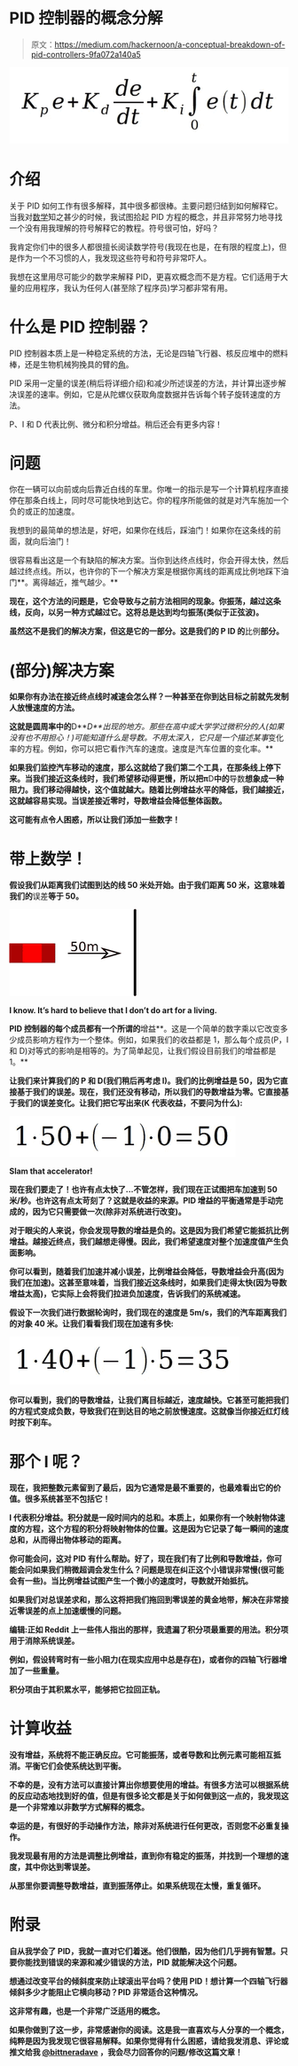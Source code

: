 # PID 控制器的概念分解

> 原文：<https://medium.com/hackernoon/a-conceptual-breakdown-of-pid-controllers-9fa072a140a5>

![](img/05dc7cb883e2c92d5884c5dcc5052dea.png)

# 介绍

关于 PID 如何工作有很多解释，其中很多都很棒。主要问题归结到如何解释它。当我对[数学](https://hackernoon.com/tagged/mathematics)知之甚少的时候，我试图拾起 PID 方程的概念，并且非常努力地寻找一个没有用我理解的符号解释它的教程。符号很可怕，好吗？

我肯定你们中的很多人都很擅长阅读数学符号(我现在也是，在有限的程度上)，但是作为一个不习惯的人，我发现这些符号和符号非常吓人。

我想在这里用尽可能少的数学来解释 PID，更喜欢概念而不是方程。它们适用于大量的应用程序，我认为任何人(甚至除了程序员)学习都非常有用。

# 什么是 PID 控制器？

PID 控制器本质上是一种稳定系统的方法，无论是四轴飞行器、核反应堆中的燃料棒，还是生物机械狗挽具的臂的[角](https://www.youtube.com/watch?v=8KrNaFFhhw0)。

PID 采用一定量的误差(稍后将详细介绍)和减少所述误差的方法，并计算出逐步解决误差的速率。例如，它是从陀螺仪获取角度数据并告诉每个转子旋转速度的方法。

P、I 和 D 代表比例、微分和积分增益。稍后还会有更多内容！

# 问题

你在一辆可以向前或向后靠近白线的车里。你唯一的指示是写一个计算机程序直接停在那条白线上，同时尽可能快地到达它。你的程序所能做的就是对汽车施加一个负的或正的加速度。

我想到的最简单的想法是，好吧，如果你在线后，踩油门！如果你在这条线的前面，就向后油门！

很容易看出这是一个有缺陷的解决方案。当你到达终点线时，你会开得太快，然后越过终点线。所以，也许你的下一个解决方案是根据你离线的距离成比例地踩下油门**。离得越近，推气越少。**

**现在，这个方法的问题是，它会导致与之前方法相同的现象。你振荡，越过这条线，反向，以另一种方式越过它。这将总是达到均匀振荡(类似于正弦波)。**

**虽然这不是我们的解决方案，但这是它的一部分。这是我们的 **P** ID 的**比例**部分。**

# **(部分)解决方案**

**如果你有办法在接近终点线时减速会怎么样？一种甚至在你到达目标之前就先发制人放慢速度的方法。**

**这就是圆周率中的**D****D**出现的地方。那些在高中或大学学过微积分的人(如果没有也不用担心！)可能知道什么是导数。不用太深入，它只是一个描述*某事*变化率的方程。例如，你可以把它看作汽车的速度。速度是汽车位置的变化率。**

**如果我们监控汽车移动的速度，那么这就给了我们第二个工具，在那条线上停下来。当我们接近这条线时，我们希望移动得更慢，所以把π**D**中的**导数**想象成一种阻力。我们移动得越快，这个值就越大。随着比例增益水平的降低，我们越接近，这就越容易实现。当误差接近零时，导数增益会降低整体函数。**

**这可能有点令人困惑，所以让我们添加一些数字！**

# **带上数学！**

**假设我们从距离我们试图到达的线 50 米处开始。由于我们距离 50 米，这意味着我们的**误差**等于 50。**

**![](img/0d8c94e5c36f30602957418e073f0e60.png)**

**I know. It’s hard to believe that I don’t do art for a living.**

**PID 控制器的每个成员都有一个所谓的**增益**。这是一个简单的数字乘以它改变多少成员影响方程作为一个整体。例如，如果我们的收益都是 1，那么每个成员(P，I 和 D)对等式的影响是相等的。为了简单起见，让我们假设目前我们的增益都是 1。**

**让我们来计算我们的 P 和 D(我们稍后再考虑 I)。我们的比例增益是 50，因为它直接基于我们的误差。现在，我们还没有移动，所以我们的导数增益为零。它直接基于我们的误差变化。让我们把它写出来(K 代表收益，不要问为什么):**

**![](img/4700d303ef416a8ddc0e0a4ac375f083.png)**

**Slam that accelerator!**

**现在我们要走了！也许有点太快了...不管怎样，我们现在正试图把车加速到 50 米/秒。也许这有点太苛刻了？这就是收益的来源。PID 增益的平衡通常是手动完成的，因为它只需要做一次(除非对系统进行改变)。**

**对于眼尖的人来说，你会发现导数的增益是负的。这是因为我们希望它能抵抗比例增益。越接近终点，我们越想走得慢。因此，我们希望速度对整个加速度值产生负面影响。**

**你可以看到，随着我们加速并减小误差，比例增益会降低，导数增益会升高(因为我们在加速)。这甚至意味着，当我们接近这条线时，如果我们走得太快(因为导数增益太高)，它实际上会将我们拉进负加速度，告诉我们的系统减速。**

**假设下一次我们进行数据轮询时，我们现在的速度是 5m/s，我们的汽车距离我们的对象 40 米。让我们看看我们现在加速有多快:**

**![](img/20e8d26038d0007255df6a9e9c4f1af3.png)**

**你可以看到，我们的导数增益，让我们离目标越近，速度越快。它甚至可能把我们的方程式变成负数，导致我们在到达目的地之前放慢速度。这就像当你接近红灯线时按下刹车。**

# **那个 I 呢？**

**现在，我把整数元素留到了最后，因为它通常是最不重要的，也最难看出它的价值。很多系统甚至不包括它！**

**I 代表积分增益。积分就是一段时间内的总和。本质上，如果你有一个映射物体速度的方程，这个方程的积分将映射物体的位置。这是因为它记录了每一瞬间的速度总和，从而得出物体移动的距离。**

**你可能会问，这对 PID 有什么帮助。好了，现在我们有了比例和导数增益，你可能会问如果我们稍微超调会发生什么？问题是现在纠正这个小错误非常慢(很可能会有一些)。当比例增益试图产生一个微小的速度时，导数就开始抵抗。**

**如果我们对总误差求和，那么这将把我们拖回到零误差的黄金地带，解决在非常接近零误差的点上加速缓慢的问题。**

**编辑:正如 Reddit 上一些伟人指出的那样，我遗漏了积分项最重要的用法。积分项用于消除系统误差。**

**例如，假设转弯时有一些小阻力(在现实应用中总是存在)，或者你的四轴飞行器增加了一些重量。**

**积分项由于其积累水平，能够把它拉回正轨。**

# **计算收益**

**没有增益，系统将不能正确反应。它可能振荡，或者导数和比例元素可能相互抵消。平衡它们会使系统达到平衡。**

**不幸的是，没有方法可以直接计算出你想要使用的增益。有很多方法可以根据系统的反应动态地找到好的值，但是有很多论文都是关于如何做到这一点的，我发现这是一个非常难以非数学方式解释的概念。**

**幸运的是，有很好的手动操作方法，除非对系统进行任何更改，否则您不必重复操作。**

**我发现最有用的方法是调整比例增益，直到你有稳定的振荡，并找到一个理想的速度，其中你达到零误差。**

**从那里你要调整导数增益，直到振荡停止。如果系统现在太慢，重复循环。**

# **附录**

**自从我学会了 PID，我就一直对它们着迷。他们很酷，因为他们几乎拥有智慧。只要你能找到错误的来源和减少错误的方法，PID 就能解决这个问题。**

**想通过改变平台的倾斜度来防止球滚出平台吗？使用 PID！想计算一个四轴飞行器倾斜多少才能阻止它横向移动？PID 非常适合这种情况。**

**这非常有趣，也是一个非常广泛适用的概念。**

**如果你做到了这一步，非常感谢你的阅读。这是我一直喜欢与人分享的一个概念，纯粹是因为我发现它很容易解释。如果你觉得有什么困惑，请给我发消息、评论或推文给我 [@bittneradave](https://twitter.com/bittneradave) ，我会尽力回答你的问题/修改这篇文章！**